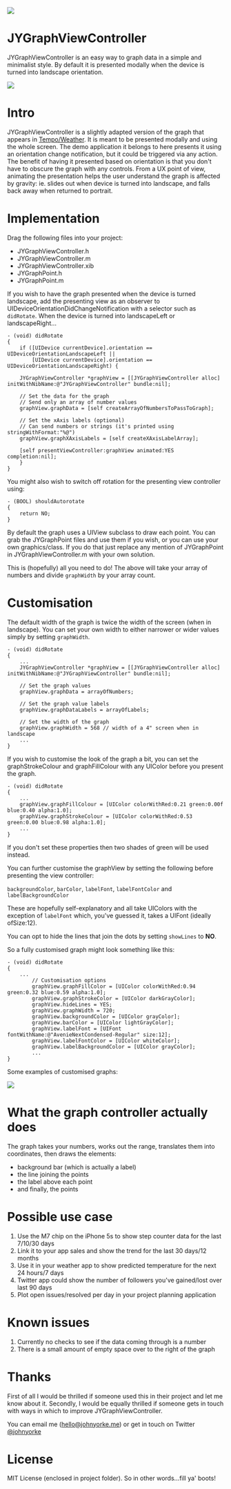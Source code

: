 <img src="https://raw.github.com/johnyorke/JYGraphViewController/master/JYGraphViewController/Screenshots/photo.png">

# JYGraphViewController

JYGraphViewController is an easy way to graph data in a simple and minimalist style. By default it is presented modally when the device is turned into landscape orientation.

<img src="https://raw.github.com/johnyorke/JYGraphViewController/master/JYGraphViewController/Screenshots/screenshotOne.png">

# Intro

JYGraphViewController is a slightly adapted version of the graph that appears in [Tempo/Weather](http://www.tempoweatherapp.com). It is meant to be presented modally and using the whole screen. The demo application it belongs to here presents it using an orientation change notification, but it could be triggered via any action. The benefit of having it presented based on orientation is that you don't have to obscure the graph with any controls. From a UX point of view, animating the presentation helps the user understand the graph is affected by gravity: ie. slides out when device is turned into landscape, and falls back away when returned to portrait.

# Implementation

Drag the following files into your project:

* JYGraphViewController.h
* JYGraphViewController.m
* JYGraphViewController.xib
* JYGraphPoint.h
* JYGraphPoint.m

If you wish to have the graph presented when the device is turned landscape, add the presenting view as an observer to UIDeviceOrientationDidChangeNotification with a selector such as `didRotate`. When the device is turned into landscapeLeft or landscapeRight...

```obj-c
- (void) didRotate
{
    if ([UIDevice currentDevice].orientation == UIDeviceOrientationLandscapeLeft ||
        [UIDevice currentDevice].orientation == UIDeviceOrientationLandscapeRight) {

    JYGraphViewController *graphView = [[JYGraphViewController alloc] initWithNibName:@"JYGraphViewController" bundle:nil];

    // Set the data for the graph
    // Send only an array of number values
    graphView.graphData = [self createArrayOfNumbersToPassToGraph];

    // Set the xAxis labels (optional)
    // Can send numbers or strings (it's printed using stringWithFormat:"%@")
    graphView.graphXAxisLabels = [self createXAxisLabelArray];

    [self presentViewController:graphView animated:YES completion:nil];
    }
}
```

You might also wish to switch off rotation for the presenting view controller using:

```obj-c
- (BOOL) shouldAutorotate
{
    return NO;
}
```

By default the graph uses a UIView subclass to draw each point. You can grab the JYGraphPoint files and use them if you wish, or you can use your own graphics/class. If you do that just replace any mention of JYGraphPoint in JYGraphViewController.m with your own solution.

This is (hopefully) all you need to do! The above will take your array of numbers and divide `graphWidth` by your array count.

# Customisation

The default width of the graph is twice the width of the screen (when in landscape). You can set your own width to either narrower or wider values simply by setting `graphWidth`.

```obj-c
- (void) didRotate
{
    ...
    JYGraphViewController *graphView = [[JYGraphViewController alloc] initWithNibName:@"JYGraphViewController" bundle:nil];

    // Set the graph values
    graphView.graphData = arrayOfNumbers;

    // Set the graph value labels
    graphView.graphDataLabels = arrayOfLabels;

    // Set the width of the graph
    graphView.graphWidth = 568 // width of a 4" screen when in landscape
    ...
}
```

If you wish to customise the look of the graph a bit, you can set the graphStrokeColour and graphFillColour with any UIColor before you present the graph.

```obj-c
- (void) didRotate
{
    ...
    graphView.graphFillColour = [UIColor colorWithRed:0.21 green:0.00f blue:0.40 alpha:1.0];
    graphView.graphStrokeColour = [UIColor colorWithRed:0.53 green:0.00 blue:0.98 alpha:1.0];
    ...
}
```

If you don't set these properties then two shades of green will be used instead.

You can further customise the graphView by setting the following before presenting the view controller:

`backgroundColor`, `barColor`, `labelFont`, `labelFontColor` and `labelBackgroundColor`

These are hopefully self-explanatory and all take UIColors with the exception of `labelFont` which, you've guessed it, takes a UIFont (ideally ofSize:12).

You can opt to hide the lines that join the dots by setting `showLines` to **NO**.

So a fully customised graph might look something like this:

```obj-c
- (void) didRotate
{
    ...
        // Customisation options
        graphView.graphFillColor = [UIColor colorWithRed:0.94 green:0.32 blue:0.59 alpha:1.0];
        graphView.graphStrokeColor = [UIColor darkGrayColor];
        graphView.hideLines = YES;
        graphView.graphWidth = 720;
        graphView.backgroundColor = [UIColor grayColor];
        graphView.barColor = [UIColor lightGrayColor];
        graphView.labelFont = [UIFont fontWithName:@"AvenieNextCondensed-Regular" size:12];
        graphView.labelFontColor = [UIColor whiteColor];
        graphView.labelBackgroundColor = [UIColor grayColor];
        ...
}
```

Some examples of customised graphs:

<img src="https://raw.github.com/johnyorke/JYGraphViewController/master/JYGraphViewController/Screenshots/graphs.gif">


# What the graph controller actually does

The graph takes your numbers, works out the range, translates them into coordinates, then draws the elements:
* background bar (which is actually a label)
* the line joining the points
* the label above each point
* and finally, the points

# Possible use case

1. Use the M7 chip on the iPhone 5s to show step counter data for the last 7/10/30 days
2. Link it to your app sales and show the trend for the last 30 days/12 months
3. Use it in your weather app to show predicted temperature for the next 24 hours/7 days
4. Twitter app could show the number of followers you've gained/lost over last 90 days
5. Plot open issues/resolved per day in your project planning application

# Known issues

1. Currently no checks to see if the data coming through is a number
2. There is a small amount of empty space over to the right of the graph

# Thanks

First of all I would be thrilled if someone used this in their project and let me know about it. Secondly, I would be equally thrilled if someone gets in touch with ways in which to improve JYGraphViewController.

You can email me ([hello@johnyorke.me](mailto:hello@johnyorke.me)) or get in touch on Twitter [@johnyorke](http://www.twitter.com/johnyorke)

# License

MIT License (enclosed in project folder). So in other words...fill ya' boots!
